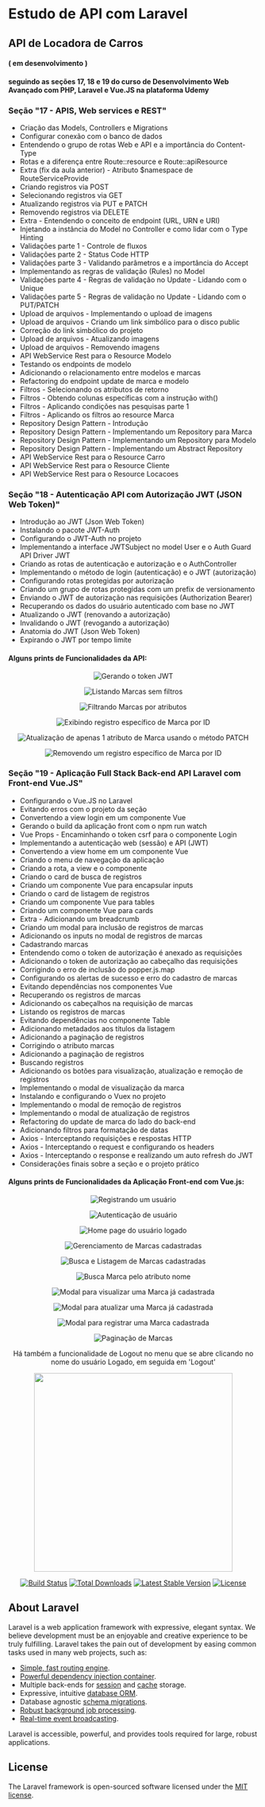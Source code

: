 # Estudo de API com Laravel
## API de Locadora de Carros
#### ( em desenvolvimento )
#### seguindo as seções 17, 18 e 19 do curso de Desenvolvimento Web Avançado com PHP, Laravel e Vue.JS na plataforma Udemy
  

### Seção "17 - APIS, Web services e REST"
<ul>
    <li>Criação das Models, Controllers e Migrations</li>
    <li>Configurar conexão com o banco de dados</li>
    <li>Entendendo o grupo de rotas Web e API e a importância do Content-Type</li>
    <li>Rotas e a diferença entre Route::resource e Route::apiResource</li>
    <li>Extra (fix da aula anterior) - Atributo $namespace de RouteServiceProvide</li>
    <li>Criando registros via POST</li>
    <li>Selecionando registros via GET</li>
    <li>Atualizando registros via PUT e PATCH</li>
    <li>Removendo registros via DELETE</li>
    <li>Extra - Entendendo o conceito de endpoint (URL, URN e URI)</li>
    <li>Injetando a instância do Model no Controller e como lidar com o Type Hinting</li>
    <li>Validações parte 1 - Controle de fluxos</li>
    <li>Validações parte 2 - Status Code HTTP</li>
    <li>Validações parte 3 - Validando parâmetros e a importância do Accept</li>
    <li>Implementando as regras de validação (Rules) no Model</li>
    <li>Validações parte 4 - Regras de validação no Update - Lidando com o Unique</li>
    <li>Validações parte 5 - Regras de validação no Update - Lidando com o PUT/PATCH</li>
    <li>Upload de arquivos - Implementando o upload de imagens</li>
    <li>Upload de arquivos - Criando um link simbólico para o disco public</li>
    <li>Correção do link simbólico do projeto</li>
    <li>Upload de arquivos - Atualizando imagens</li>
    <li>Upload de arquivos - Removendo imagens</li>
    <li>API WebService Rest para o Resource Modelo</li>
    <li>Testando os endpoints de modelo</li>
    <li>Adicionando o relacionamento entre modelos e marcas</li>
    <li>Refactoring do endpoint update de marca e modelo</li>
    <li>Filtros - Selecionando os atributos de retorno</li>
    <li>Filtros - Obtendo colunas específicas com a instrução with()</li>
    <li>Filtros - Aplicando condições nas pesquisas parte 1</li>
    <li>Filtros - Aplicando os filtros ao resource Marca</li>
    <li>Repository Design Pattern - Introdução</li>
    <li>Repository Design Pattern - Implementando um Repository para Marca</li>
    <li>Repository Design Pattern - Implementando um Repository para Modelo</li>
    <li>Repository Design Pattern - Implementando um Abstract Repository</li>
    <li>API WebService Rest para o Resource Carro</li>
    <li>API WebService Rest para o Resource Cliente</li>
    <li>API WebService Rest para o Resource Locacoes</li>
</ul>

### Seção "18 - Autenticação API com Autorização JWT (JSON Web Token)"
<ul>
    <li>Introdução ao JWT (Json Web Token)</li>
    <li>Instalando o pacote JWT-Auth</li>
    <li>Configurando o JWT-Auth no projeto</li>
    <li>Implementando a interface JWTSubject no model User e o Auth Guard API Driver JWT</li>
    <li>Criando as rotas de autenticação e autorização e o AuthController</li>
    <li>Implementando o método de login (autenticação) e o JWT (autorização)</li>
    <li>Configurando rotas protegidas por autorização</li>
    <li>Criando um grupo de rotas protegidas com um prefix de versionamento</li>
    <li>Enviando o JWT de autorização nas requisições (Authorization Bearer)</li>
    <li>Recuperando os dados do usuário autenticado com base no JWT</li>
    <li>Atualizando o JWT (renovando a autorização)</li>
    <li>Invalidando o JWT (revogando a autorização)</li>
    <li>Anatomia do JWT (Json Web Token)</li>
    <li>Expirando o JWT por tempo limite</li>
</ul>

 #### Alguns prints de Funcionalidades da API:

<p align="center">
  <img src="prints/api/1-gerando-token-jwt.png" alt="Gerando o token JWT">
</p>
<p align="center">
  <img src="prints/api/2-Listando-Marcas-sem-filtro.png" alt="Listando Marcas sem filtros">
</p>
<p align="center">
  <img src="prints/api/3-Filtrando-Marcas.png" alt="Filtrando Marcas por atributos">
</p>
<p align="center">
  <img src="prints/api/4-Exibindo-Marca-por-ID.png" alt="Exibindo registro específico de Marca por ID">
</p>
<p align="center">
  <img src="prints/api/5-Atualizacao-parcial-Marca.png" alt="Atualização de apenas 1 atributo de Marca usando o método PATCH">
</p>
<p align="center">
  <img src="prints/api/6-Removendo-Marca.png" alt="Removendo um registro específico de Marca por ID">
</p>

### Seção "19 - Aplicação Full Stack Back-end API Laravel com Front-end Vue.JS"
<ul>
    <li>Configurando o Vue.JS no Laravel</li>
    <li>Evitando erros com o projeto da seção</li>
    <li>Convertendo a view login em um componente Vue</li>
    <li>Gerando o build da aplicação front com o npm run watch</li>
    <li>Vue Props - Encaminhando o token csrf para o componente Login</li>
    <li>Implementando a autenticação web (sessão) e API (JWT)</li>
    <li>Convertendo a view home em um componente Vue</li>
    <li>Criando o menu de navegação da aplicação</li>
    <li>Criando a rota, a view e o componente</li>
    <li>Criando o card de busca de registros</li>
    <li>Criando um componente Vue para encapsular inputs</li>
    <li>Criando o card de listagem de registros</li>
    <li>Criando um componente Vue para tables</li>
    <li>Criando um componente Vue para cards</li>
    <li>Extra - Adicionando um breadcrumb</li>
    <li>Criando um modal para inclusão de registros de marcas</li>
    <li>Adicionando os inputs no modal de registros de marcas</li>
    <li>Cadastrando marcas</li>
    <li>Entendendo como o token de autorização é anexado as requisições</li>
    <li>Adicionando o token de autorização ao cabeçalho das requisições</li>
    <li>Corrigindo o erro de inclusão do popper.js.map</li>
    <li>Configurando os alertas de sucesso e erro do cadastro de marcas</li>
    <li>Evitando dependências nos componentes Vue</li>
    <li>Recuperando os registros de marcas</li>
    <li>Adicionando os cabeçalhos na requisição de marcas</li>
    <li>Listando os registros de marcas</li>
    <li>Evitando dependências no componente Table</li>
    <li>Adicionando metadados aos títulos da listagem</li>
    <li>Adicionando a paginação de registros</li>
    <li>Corrigindo o atributo marcas</li>
    <li>Adicionando a paginação de registros</li>
    <li>Buscando registros</li>
    <li>Adicionando os botões para visualização, atualização e remoção de registros</li>
    <li>Implementando o modal de visualização da marca</li>
    <li>Instalando e configurando o Vuex no projeto</li>
    <li>Implementando o modal de remoção de registros</li>
    <li>Implementando o modal de atualização de registros</li>
    <li>Refactoring do update de marca do lado do back-end</li>
    <li>Adicionando filtros para formatação de datas</li>
    <li>Axios - Interceptando requisições e respostas HTTP</li>
    <li>Axios - Interceptando o request e configurando os headers</li>
    <li>Axios - Interceptando o response e realizando um auto refresh do JWT</li>
    <li>Considerações finais sobre a seção e o projeto prático</li>
</ul>
 

 #### Alguns prints de Funcionalidades da Aplicação Front-end com Vue.js:

<p align="center">
  <img src="prints/1-Registro.png" alt="Registrando um usuário">
</p>
<p align="center">
  <img src="prints/2-Login.png" alt="Autenticação de usuário">
</p>
<p align="center">
  <img src="prints/3-Home-do-usuario-logado.png" alt="Home page do usuário logado">
</p>
<p align="center">
  <img src="prints/4-Gerenciamento-de-Marcas.png" alt="Gerenciamento de Marcas cadastradas">
</p>
<p align="center">
  <img src="prints/5-Busca-e-Listagem-de-Marcas.png" alt="Busca e Listagem de Marcas cadastradas">
</p>
<p align="center">
  <img src="prints/6-Busca-Marca--por-nome.png" alt="Busca Marca pelo atributo nome">
</p>
<p align="center">
  <img src="prints/7-Modal-visualizar-Marca.png" alt="Modal para visualizar uma Marca já cadastrada">
</p>
<p align="center">
  <img src="prints/8-Modal-atualizar-Marca.png" alt="Modal para atualizar uma Marca já cadastrada">
</p>
<p align="center">
  <img src="prints/9-Modal-remover-Marca.png" alt="Modal para registrar uma Marca cadastrada">
</p>
<p align="center">
  <img src="prints/10-Paginacao-de-registros-de-Marca.png" alt="Paginação de Marcas">
</p>
<p align="center">
  Há também a funcionalidade de Logout no menu que se abre clicando no nome do usuário Logado, em seguida em 'Logout'
</p>


<p align="center"><a href="https://laravel.com" target="_blank"><img src="https://raw.githubusercontent.com/laravel/art/master/logo-lockup/5%20SVG/2%20CMYK/1%20Full%20Color/laravel-logolockup-cmyk-red.svg" width="400"></a></p>

<p align="center">
<a href="https://travis-ci.org/laravel/framework"><img src="https://travis-ci.org/laravel/framework.svg" alt="Build Status"></a>
<a href="https://packagist.org/packages/laravel/framework"><img src="https://img.shields.io/packagist/dt/laravel/framework" alt="Total Downloads"></a>
<a href="https://packagist.org/packages/laravel/framework"><img src="https://img.shields.io/packagist/v/laravel/framework" alt="Latest Stable Version"></a>
<a href="https://packagist.org/packages/laravel/framework"><img src="https://img.shields.io/packagist/l/laravel/framework" alt="License"></a>
</p>

## About Laravel

Laravel is a web application framework with expressive, elegant syntax. We believe development must be an enjoyable and creative experience to be truly fulfilling. Laravel takes the pain out of development by easing common tasks used in many web projects, such as:

- [Simple, fast routing engine](https://laravel.com/docs/routing).
- [Powerful dependency injection container](https://laravel.com/docs/container).
- Multiple back-ends for [session](https://laravel.com/docs/session) and [cache](https://laravel.com/docs/cache) storage.
- Expressive, intuitive [database ORM](https://laravel.com/docs/eloquent).
- Database agnostic [schema migrations](https://laravel.com/docs/migrations).
- [Robust background job processing](https://laravel.com/docs/queues).
- [Real-time event broadcasting](https://laravel.com/docs/broadcasting).

Laravel is accessible, powerful, and provides tools required for large, robust applications.

## License

The Laravel framework is open-sourced software licensed under the [MIT license](https://opensource.org/licenses/MIT).
